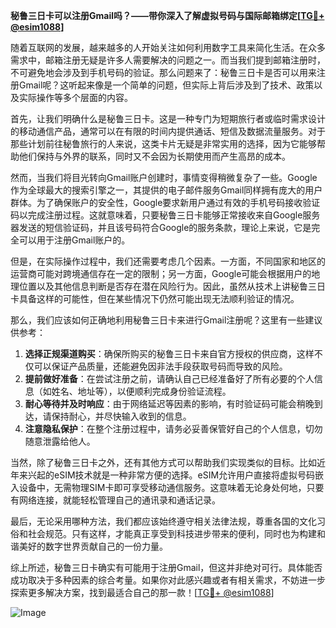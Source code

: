**秘鲁三日卡可以注册Gmail吗？——带你深入了解虚拟号码与国际邮箱绑定[[TG💪+ @esim1088](https://t.me/s/esim1088)]**

随着互联网的发展，越来越多的人开始关注如何利用数字工具来简化生活。在众多需求中，邮箱注册无疑是许多人需要解决的问题之一。而当我们提到邮箱注册时，不可避免地会涉及到手机号码的验证。那么问题来了：秘鲁三日卡是否可以用来注册Gmail呢？这听起来像是一个简单的问题，但实际上背后涉及到了技术、政策以及实际操作等多个层面的内容。

首先，让我们明确什么是秘鲁三日卡。这是一种专门为短期旅行者或临时需求设计的移动通信产品，通常可以在有限的时间内提供通话、短信及数据流量服务。对于那些计划前往秘鲁旅行的人来说，这类卡片无疑是非常实用的选择，因为它能够帮助他们保持与外界的联系，同时又不会因为长期使用而产生高昂的成本。

然而，当我们将目光转向Gmail账户创建时，事情变得稍微复杂了一些。Google作为全球最大的搜索引擎之一，其提供的电子邮件服务Gmail同样拥有庞大的用户群体。为了确保账户的安全性，Google要求新用户通过有效的手机号码接收验证码以完成注册过程。这就意味着，只要秘鲁三日卡能够正常接收来自Google服务器发送的短信验证码，并且该号码符合Google的服务条款，理论上来说，它是完全可以用于注册Gmail账户的。

但是，在实际操作过程中，我们还需要考虑几个因素。一方面，不同国家和地区的运营商可能对跨境通信存在一定的限制；另一方面，Google可能会根据用户的地理位置以及其他信息判断是否存在潜在风险行为。因此，虽然从技术上讲秘鲁三日卡具备这样的可能性，但在某些情况下仍然可能出现无法顺利验证的情况。

那么，我们应该如何正确地利用秘鲁三日卡来进行Gmail注册呢？这里有一些建议供参考：

1. **选择正规渠道购买**：确保所购买的秘鲁三日卡来自官方授权的供应商，这样不仅可以保证产品质量，还能避免因非法手段获取号码而导致的风险。
2. **提前做好准备**：在尝试注册之前，请确认自己已经准备好了所有必要的个人信息（如姓名、地址等），以便顺利完成身份验证流程。
3. **耐心等待并及时响应**：由于网络延迟等因素的影响，有时验证码可能会稍晚到达，请保持耐心，并尽快输入收到的信息。
4. **注意隐私保护**：在整个注册过程中，请务必妥善保管好自己的个人信息，切勿随意泄露给他人。

当然，除了秘鲁三日卡之外，还有其他方式可以帮助我们实现类似的目标。比如近年来兴起的eSIM技术就是一种非常方便的选择。eSIM允许用户直接将虚拟号码嵌入设备中，无需物理SIM卡即可享受移动通信服务。这意味着无论身处何地，只要有网络连接，就能轻松管理自己的通讯录和通话记录。

最后，无论采用哪种方法，我们都应该始终遵守相关法律法规，尊重各国的文化习俗和社会规范。只有这样，才能真正享受到科技进步带来的便利，同时也为构建和谐美好的数字世界贡献自己的一份力量。

综上所述，秘鲁三日卡确实有可能用于注册Gmail，但这并非绝对可行。具体能否成功取决于多种因素的综合考量。如果你对此感兴趣或者有相关需求，不妨进一步探索更多解决方案，找到最适合自己的那一款！[[TG💪+ @esim1088](https://t.me/s/esim1088)]

![Image](https://i.postimg.cc/4NQfJmqS/Snipaste-2025-05-13-00-14-12.png)